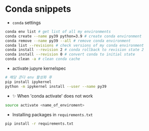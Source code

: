 # Conda snippets
- `conda` settings
```bash
conda env list # get list of all my environments
conda create --name py39 python=3.9 # create conda environment
conda remove --name py39 --all # remove conda environment
conda list --revisions # check versions of my conda environment
conda install --revision 2 # conda rollback to revision state 2
conda install --revision 0 # convert conda to initial state
conda clean -a # clean conda cache
```

- activate jupyre kernelspec
```bash
# 해당 콘다 env 활성화 후
pip install ipykernel
python -m ipykernel install --user --name py39 
```

- ✨ When 'conda activate' does not work 
```bash
source activate <name_of_enviroment>
```

- Installing packages in `requirements.txt`
```bash
pip install -r requirements.txt
```
